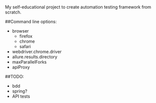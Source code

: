 My self-educational project to create automation testing framework from scratch.

##Command line options:
* browser
    * firefox
    * chrome
    * safari
* webdriver.chrome.driver
* allure.results.directory
* maxParallelForks
* apiProxy

##TODO:
* bdd
* spring?
* API tests
